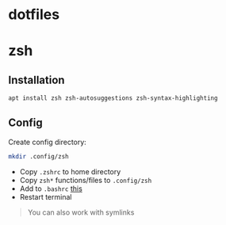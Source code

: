 # dotfiles

# zsh

## Installation

```sh
apt install zsh zsh-autosuggestions zsh-syntax-highlighting
```

## Config

Create config directory:

```sh
mkdir .config/zsh
```

- Copy `.zshrc` to home directory
- Copy `zsh*` functions/files to `.config/zsh`
- Add to `.bashrc` [this](https://github.com/stevomat/dotfiles/blob/5140aaa14b9030c30b72c1636e5c87f6e3be8f49/zsh/.bashrc#L119-L120) 
- Restart terminal
> You can also work with symlinks
